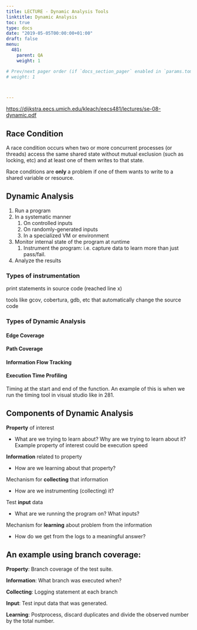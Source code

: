 ```yaml
---
title: LECTURE - Dynamic Analysis Tools
linktitle: Dynamic Analysis
toc: true
type: docs
date: "2019-05-05T00:00:00+01:00"
draft: false
menu:
  481:
    parent: QA
    weight: 1

# Prev/next pager order (if `docs_section_pager` enabled in `params.toml`)
# weight: 1



---
```


https://dijkstra.eecs.umich.edu/kleach/eecs481/lectures/se-08-dynamic.pdf

## Race Condition

A race condition occurs when two or more concurrent processes (or threads) access the same shared state without mutual exclusion (such as locking, etc) and at least one of them writes to that state. 

Race conditions are **only** a problem if one of them wants to write to a shared variable or resource. 

## Dynamic Analysis

1. Run a program 
2. In a systematic manner
   1. On controlled inputs
   2. On randomly-generated inputs
   3. In a specialized VM or environment
3. Monitor internal state of the program at runtime
   1. Instrument the program: i.e. capture data to learn more than just pass/fail.
4. Analyze the results

### Types of instrumentation

print statements in source code (reached line x)

tools like gcov, cobertura, gdb, etc that automatically change the source code

### Types of Dynamic Analysis

#### Edge Coverage

#### Path Coverage

#### Information Flow Tracking

#### Execution Time Profiling

Timing at the start and end of the function. An example of this is when we run the timing tool in visual studio like in 281.

## Components of Dynamic Analysis

**Property** of interest

- What are we trying to learn about? Why are we trying to learn about it? Example property of interest could be execution speed

**Information** related to property

- How are we learning about that property?

Mechanism for **collecting** that information

- How are we instrumenting (collecting) it?

Test **input** data

- What are we running the program on? What inputs?

Mechanism for **learning** about problem from the information

- How do we get from the logs to a meaningful answer?

## An example using branch coverage:

**Property**: Branch coverage of the test suite.

**Information**: What branch was executed when?

**Collecting**: Logging statement at each branch

**Input**: Test input data that was generated.

**Learning**: Postprocess, discard duplicates and divide the observed number by the total number.